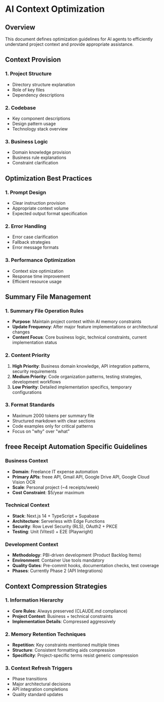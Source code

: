 # AI Context Optimization

## Overview

This document defines optimization guidelines for AI agents to efficiently understand project context and provide
appropriate assistance.

## Context Provision

### 1. Project Structure

- Directory structure explanation
- Role of key files
- Dependency descriptions

### 2. Codebase

- Key component descriptions
- Design pattern usage
- Technology stack overview

### 3. Business Logic

- Domain knowledge provision
- Business rule explanations
- Constraint clarification

## Optimization Best Practices

### 1. Prompt Design

- Clear instruction provision
- Appropriate context volume
- Expected output format specification

### 2. Error Handling

- Error case clarification
- Fallback strategies
- Error message formats

### 3. Performance Optimization

- Context size optimization
- Response time improvement
- Efficient resource usage

## Summary File Management

### 1. Summary File Operation Rules

- **Purpose**: Maintain project context within AI memory constraints
- **Update Frequency**: After major feature implementations or architectural changes
- **Content Focus**: Core business logic, technical constraints, current implementation status

### 2. Content Priority

1. **High Priority**: Business domain knowledge, API integration patterns, security requirements
2. **Medium Priority**: Code organization patterns, testing strategies, development workflows
3. **Low Priority**: Detailed implementation specifics, temporary configurations

### 3. Format Standards

- Maximum 2000 tokens per summary file
- Structured markdown with clear sections
- Code examples only for critical patterns
- Focus on "why" over "what"

## freee Receipt Automation Specific Guidelines

### Business Context

- **Domain**: Freelance IT expense automation
- **Primary APIs**: freee API, Gmail API, Google Drive API, Google Cloud Vision OCR
- **Scale**: Personal project (~4 receipts/week)
- **Cost Constraint**: $5/year maximum

### Technical Context

- **Stack**: Next.js 14 + TypeScript + Supabase
- **Architecture**: Serverless with Edge Functions
- **Security**: Row Level Security (RLS), OAuth2 + PKCE
- **Testing**: Unit (Vitest) + E2E (Playwright)

### Development Context

- **Methodology**: PBI-driven development (Product Backlog Items)
- **Environment**: Container Use tools mandatory
- **Quality Gates**: Pre-commit hooks, documentation checks, test coverage
- **Phases**: Currently Phase 2 (API Integrations)

## Context Compression Strategies

### 1. Information Hierarchy

- **Core Rules**: Always preserved (CLAUDE.md compliance)
- **Project Context**: Business + technical constraints
- **Implementation Details**: Compressed aggressively

### 2. Memory Retention Techniques

- **Repetition**: Key constraints mentioned multiple times
- **Structure**: Consistent formatting aids compression
- **Specificity**: Project-specific terms resist generic compression

### 3. Context Refresh Triggers

- Phase transitions
- Major architectural decisions
- API integration completions
- Quality standard updates
